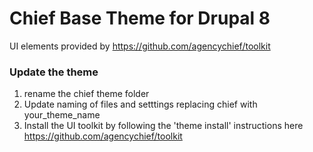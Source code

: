 # Chief Base Theme for Drupal 8
UI elements provided by https://github.com/agencychief/toolkit

### Update the theme
1. rename the chief theme folder
5. Update naming of files and setttings replacing chief with your_theme_name
6. Install the UI toolkit by following the 'theme install' instructions here https://github.com/agencychief/toolkit